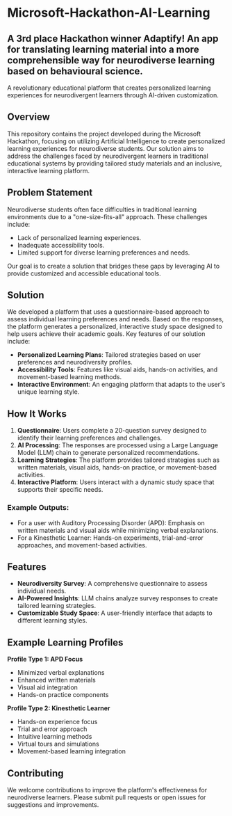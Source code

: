 # Microsoft-Hackathon-AI-Learning
## A 3rd place Hackathon winner Adaptify! An app for translating learning material into a more comprehensible way for neurodiverse learning based on behavioural science.

A revolutionary educational platform that creates personalized learning experiences for neurodivergent learners through AI-driven customization.

## **Overview**
This repository contains the project developed during the Microsoft Hackathon, focusing on utilizing Artificial Intelligence to create personalized learning experiences for neurodiverse students. Our solution aims to address the challenges faced by neurodivergent learners in traditional educational systems by providing tailored study materials and an inclusive, interactive learning platform.

## **Problem Statement**
Neurodiverse students often face difficulties in traditional learning environments due to a "one-size-fits-all" approach. These challenges include:
- Lack of personalized learning experiences.
- Inadequate accessibility tools.
- Limited support for diverse learning preferences and needs.

Our goal is to create a solution that bridges these gaps by leveraging AI to provide customized and accessible educational tools.

## **Solution**
We developed a platform that uses a questionnaire-based approach to assess individual learning preferences and needs. Based on the responses, the platform generates a personalized, interactive study space designed to help users achieve their academic goals. Key features of our solution include:
- **Personalized Learning Plans**: Tailored strategies based on user preferences and neurodiversity profiles.
- **Accessibility Tools**: Features like visual aids, hands-on activities, and movement-based learning methods.
- **Interactive Environment**: An engaging platform that adapts to the user's unique learning style.

## **How It Works**
1. **Questionnaire**: Users complete a 20-question survey designed to identify their learning preferences and challenges.
2. **AI Processing**: The responses are processed using a Large Language Model (LLM) chain to generate personalized recommendations.
3. **Learning Strategies**: The platform provides tailored strategies such as written materials, visual aids, hands-on practice, or movement-based activities.
4. **Interactive Platform**: Users interact with a dynamic study space that supports their specific needs.

### Example Outputs:
- For a user with Auditory Processing Disorder (APD): Emphasis on written materials and visual aids while minimizing verbal explanations.
- For a Kinesthetic Learner: Hands-on experiments, trial-and-error approaches, and movement-based activities.

## **Features**
- **Neurodiversity Survey**: A comprehensive questionnaire to assess individual needs.
- **AI-Powered Insights**: LLM chains analyze survey responses to create tailored learning strategies.
- **Customizable Study Space**: A user-friendly interface that adapts to different learning styles.


## Example Learning Profiles

**Profile Type 1: APD Focus**
- Minimized verbal explanations
- Enhanced written materials
- Visual aid integration
- Hands-on practice components

**Profile Type 2: Kinesthetic Learner**
- Hands-on experience focus
- Trial and error approach
- Intuitive learning methods
- Virtual tours and simulations
- Movement-based learning integration

## Contributing

We welcome contributions to improve the platform's effectiveness for neurodiverse learners. Please submit pull requests or open issues for suggestions and improvements.



